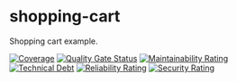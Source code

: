 # shopping-cart
Shopping cart example.

[![Coverage](https://sonarcloud.io/api/project_badges/measure?project=shopping-cart&metric=coverage)](https://sonarcloud.io/dashboard?id=shopping-cart)
[![Quality Gate Status](https://sonarcloud.io/api/project_badges/measure?project=shopping-cart&metric=alert_status)](https://sonarcloud.io/dashboard?id=shopping-cart)
[![Maintainability Rating](https://sonarcloud.io/api/project_badges/measure?project=shopping-cart&metric=sqale_rating)](https://sonarcloud.io/dashboard?id=shopping-cart)
[![Technical Debt](https://sonarcloud.io/api/project_badges/measure?project=shopping-cart&metric=sqale_index)](https://sonarcloud.io/dashboard?id=shopping-cart)
[![Reliability Rating](https://sonarcloud.io/api/project_badges/measure?project=shopping-cart&metric=reliability_rating)](https://sonarcloud.io/dashboard?id=shopping-cart)
[![Security Rating](https://sonarcloud.io/api/project_badges/measure?project=shopping-cart&metric=security_rating)](https://sonarcloud.io/dashboard?id=shopping-cart)
